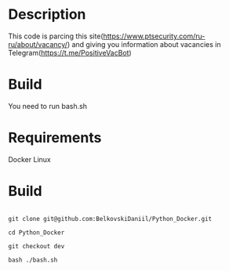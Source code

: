 # Description 

This code is parcing this site(https://www.ptsecurity.com/ru-ru/about/vacancy/) and giving you information about vacancies in Telegram(https://t.me/PositiveVacBot)

# Build

You need to run bash.sh

# Requirements

Docker
Linux

# Build

``` shell script

git clone git@github.com:BelkovskiDaniil/Python_Docker.git

cd Python_Docker 

git checkout dev 

bash ./bash.sh

```
